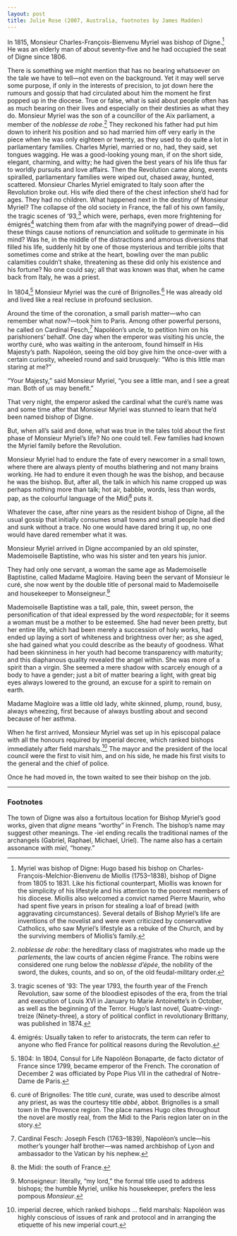 ```yaml
---
layout: post
title: Julie Rose (2007, Australia, footnotes by James Madden)
---
```

In 1815, Monsieur Charles-François-Bienvenu Myriel was bishop of Digne.[^1] He was an elderly man of about seventy-five and he had occupied the seat of Digne since 1806.

There is something we might mention that has no bearing whatsoever on the tale we have to tell—not even on the background. Yet it may well serve some purpose, if only in the interests of precision, to jot down here the rumours and gossip that had circulated about him the moment he first popped up in the diocese. True or false, what is said about people often has as much bearing on their lives and especially on their destinies as what they do. Monsieur Myriel was the son of a councillor of the Aix parliament, a member of the _noblesse de robe_.[^2] They reckoned his father had put him down to inherit his position and so had married him off very early in the piece when he was only eighteen or twenty, as they used to do quite a lot in parliamentary families. Charles Myriel, married or no, had, they said, set tongues wagging. He was a good-looking young man, if on the short side, elegant, charming, and witty; he had given the best years of his life thus far to worldly pursuits and love affairs. Then the Revolution came along, events spiralled, parliamentary families were wiped out, chased away, hunted, scattered. Monsieur Charles Myriel emigrated to Italy soon after the Revolution broke out. His wife died there of the chest infection she’d had for ages. They had no children. What happened next in the destiny of Monsieur Myriel? The collapse of the old society in France, the fall of his own family, the tragic scenes of ’93,[^3] which were, perhaps, even more frightening for émigrés[^4] watching them from afar with the magnifying power of dread—did these things cause notions of renunciation and solitude to germinate in his mind? Was he, in the middle of the distractions and amorous diversions that filled his life, suddenly hit by one of those mysterious and terrible jolts that sometimes come and strike at the heart, bowling over the man public calamities couldn’t shake, threatening as these did only his existence and his fortune? No one could say; all that was known was that, when he came back from Italy, he was a priest.

In 1804,[^5] Monsieur Myriel was the curé of Brignolles.[^6] He was already old and lived like a real recluse in profound seclusion.

Around the time of the coronation, a small parish matter—who can remember what now?—took him to Paris. Among other powerful persons, he called on Cardinal Fesch,[^7] Napoléon’s uncle, to petition him on his parishioners’ behalf. One day when the emperor was visiting his uncle, the worthy curé, who was waiting in the anteroom, found himself in His Majesty’s path. Napoléon, seeing the old boy give him the once-over with a certain curiosity, wheeled round and said brusquely: “Who is this little man staring at me?”

“Your Majesty,” said Monsieur Myriel, “you see a little man, and I see a great man. Both of us may benefit.”

That very night, the emperor asked the cardinal what the curé’s name was and some time after that Monsieur Myriel was stunned to learn that he’d been named bishop of Digne.

But, when all’s said and done, what was true in the tales told about the first phase of Monsieur Myriel’s life? No one could tell. Few families had known the Myriel family before the Revolution.

Monsieur Myriel had to endure the fate of every newcomer in a small town, where there are always plenty of mouths blathering and not many brains working. He had to endure it even though he was the bishop, and because he was the bishop. But, after all, the talk in which his name cropped up was perhaps nothing more than talk; hot air, babble, words, less than words, pap, as the colourful language of the Midi[^8] puts it.

Whatever the case, after nine years as the resident bishop of Digne, all the usual gossip that initially consumes small towns and small people had died and sunk without a trace. No one would have dared bring it up, no one would have dared remember what it was.

Monsieur Myriel arrived in Digne accompanied by an old spinster, Mademoiselle Baptistine, who was his sister and ten years his junior.

They had only one servant, a woman the same age as Mademoiselle Baptistine, called Madame Magloire. Having been the servant of Monsieur le curé, she now went by the double title of personal maid to Mademoiselle and housekeeper to Monseigneur.[^9]

Mademoiselle Baptistine was a tall, pale, thin, sweet person, the personification of that ideal expressed by the word _respectable_; for it seems a woman must be a mother to be esteemed. She had never been pretty, but her entire life, which had been merely a succession of holy works, had ended up laying a sort of whiteness and brightness over her; as she aged, she had gained what you could describe as the beauty of goodness. What had been skinniness in her youth had become transparency with maturity; and this diaphanous quality revealed the angel within. She was more of a spirit than a virgin. She seemed a mere shadow with scarcely enough of a body to have a gender; just a bit of matter bearing a light, with great big eyes always lowered to the ground, an excuse for a spirit to remain on earth.

Madame Magloire was a little old lady, white skinned, plump, round, busy, always wheezing, first because of always bustling about and second because of her asthma.

When he first arrived, Monsieur Myriel was set up in his episcopal palace with all the honours required by imperial decree, which ranked bishops immediately after field marshals.[^10] The mayor and the president of the local council were the first to visit him, and on his side, he made his first visits to the general and the chief of police.

Once he had moved in, the town waited to see their bishop on the job.

---

### Footnotes

[^1]: Myriel was bishop of Digne: Hugo based his bishop on Charles-François-Melchior-Bienvenu de Miollis (1753–1838), bishop of Digne from 1805 to 1831. Like his fictional counterpart, Miollis was known for the simplicity of his lifestyle and his attention to the poorest members of his diocese. Miollis also welcomed a convict named Pierre Maurin, who had spent five years in prison for stealing a loaf of bread (with aggravating circumstances). Several details of Bishop Myriel’s life are inventions of the novelist and were even criticized by conservative Catholics, who saw Myriel’s lifestyle as a rebuke of the Church, and by the surviving members of Miollis’s family.

The town of Digne was also a fortuitous location for Bishop Myriel’s good works, given that _digne_ means “worthy” in French. The bishop’s name may suggest other meanings. The -iel ending recalls the traditional names of the archangels (Gabriel, Raphael, Michael, Uriel). The name also has a certain assonance with _miel_, “honey.”

[^2]: _noblesse de robe_: the hereditary class of magistrates who made up the _parlements_, the law courts of ancien régime France. The robins were considered one rung below the _noblesse d’épée_, the nobility of the sword, the dukes, counts, and so on, of the old feudal-military order.

[^3]: tragic scenes of ’93: The year 1793, the fourth year of the French Revolution, saw some of the bloodiest episodes of the era, from the trial and execution of Louis XVI in January to Marie Antoinette’s in October, as well as the beginning of the Terror. Hugo’s last novel, Quatre-vingt-treize (Ninety-three), a story of political conflict in revolutionary Brittany, was published in 1874.

[^4]: émigrés: Usually taken to refer to aristocrats, the term can refer to anyone who fled France for political reasons during the Revolution.

[^5]: 1804: In 1804, Consul for Life Napoléon Bonaparte, de facto dictator of France since 1799, became emperor of the French. The coronation of December 2 was officiated by Pope Pius VII in the cathedral of Notre-Dame de Paris.

[^6]: curé of Brignolles: The title _curé_, curate, was used to describe almost any priest, as was the courtesy title _abbé_, abbot. Brignolles is a small town in the Provence region. The place names Hugo cites throughout the novel are mostly real, from the Midi to the Paris region later on in the story.

[^7]: Cardinal Fesch: Joseph Fesch (1763–1839), Napoléon’s uncle—his mother’s younger half brother—was named archbishop of Lyon and ambassador to the Vatican by his nephew.

[^8]: the Midi: the south of France.

[^9]: Monseigneur: literally, “my lord,” the formal title used to address bishops; the humble Myriel, unlike his housekeeper, prefers the less pompous _Monsieur_.

[^10]: imperial decree, which ranked bishops … field marshals: Napoléon was highly conscious of issues of rank and protocol and in arranging the etiquette of his new imperial court.
